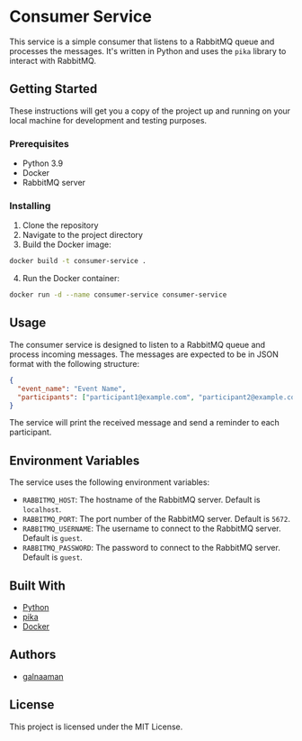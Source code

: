 # Consumer Service

This service is a simple consumer that listens to a RabbitMQ queue and processes the messages. It's written in Python and uses the `pika` library to interact with RabbitMQ.

## Getting Started

These instructions will get you a copy of the project up and running on your local machine for development and testing purposes.

### Prerequisites

- Python 3.9
- Docker
- RabbitMQ server

### Installing

1. Clone the repository
2. Navigate to the project directory
3. Build the Docker image:

```bash
docker build -t consumer-service .
```

4. Run the Docker container:

```bash
docker run -d --name consumer-service consumer-service
```

## Usage

The consumer service is designed to listen to a RabbitMQ queue and process incoming messages. The messages are expected to be in JSON format with the following structure:

```json
{
  "event_name": "Event Name",
  "participants": ["participant1@example.com", "participant2@example.com"]
}
```

The service will print the received message and send a reminder to each participant.

## Environment Variables

The service uses the following environment variables:

- `RABBITMQ_HOST`: The hostname of the RabbitMQ server. Default is `localhost`.
- `RABBITMQ_PORT`: The port number of the RabbitMQ server. Default is `5672`.
- `RABBITMQ_USERNAME`: The username to connect to the RabbitMQ server. Default is `guest`.
- `RABBITMQ_PASSWORD`: The password to connect to the RabbitMQ server. Default is `guest`.

## Built With

- [Python](https://www.python.org/)
- [pika](https://pypi.org/project/pika/)
- [Docker](https://www.docker.com/)

## Authors

- [galnaaman](https://github.com/galnaaman)

## License

This project is licensed under the MIT License.